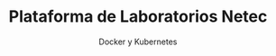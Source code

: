---
layout: course
title: "Plataforma de Laboratorios Netec" # MODIFICAR
subtitle: "Docker y Kubernetes" # MODIFICAR
emoji: "✨"
intro: |
  Bienvenido a la **Plataforma de Laboratorios** del curso **Introducción a Docker y Kubernetes**. Aquí podrás explorar diferentes configuraciones a través de prácticas guiadas. ¡Desarrolla tus habilidades y lleva tus conocimientos al siguiente nivel!
course_id: dock_kub_esp # MODIFICAR
permalink: /
thanks_note: "**¡Gracias por visitar nuestra plataforma!** No olvides revisar todos los laboratorios y comenzar tu viaje de aprendizaje hoy mismo."
footer_title: "¡Gracias por visitar nuestra plataforma!"
footer_note: >  
  No olvides revisar todos los laboratorios y comenzar tu viaje de aprendizaje hoy mismo.
contact_title: "Contacto y Más Información"
contact_note: >
  Si tienes alguna pregunta o necesitas más detalles, no dudes en [contactarnos](mailto:soporte@netec.com). También puedes encontrar más recursos en nuestra página de <a href="https://netec.com" target="_blank" rel="noopener noreferrer">Netec</a>.
---